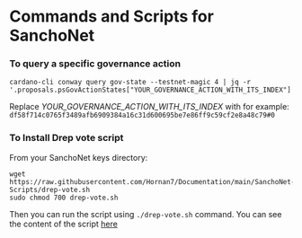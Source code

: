# Commands and Scripts for SanchoNet

### To query a specific governance action

```
cardano-cli conway query gov-state --testnet-magic 4 | jq -r '.proposals.psGovActionStates["YOUR_GOVERNANCE_ACTION_WITH_ITS_INDEX"]'
```
Replace *YOUR_GOVERNANCE_ACTION_WITH_ITS_INDEX* with for example: `df58f714c0765f3489afb6909384a16c31d600695be7e86ff9c59cf2e8a48c79#0`

### To Install Drep vote script

From your SanchoNet keys directory:
```
wget https://raw.githubusercontent.com/Hornan7/Documentation/main/SanchoNet-Scripts/drep-vote.sh
sudo chmod 700 drep-vote.sh
```
Then you can run the script using `./drep-vote.sh` command. 
You can see the content of the script [here](https://github.com/Hornan7/Documentation/blob/main/SanchoNet-Scripts/drep-vote.sh)
